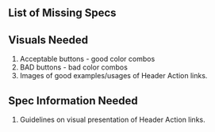 ## List of Missing Specs

## Visuals Needed
1. Acceptable buttons - good color combos
2. BAD buttons - bad color combos
3. Images of good examples/usages of Header Action links.


## Spec Information Needed

1. Guidelines on visual presentation of Header Action links.
